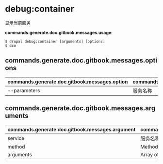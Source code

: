 # debug:container
显示当前服务

**commands.generate.doc.gitbook.messages.usage:**
```
$ drupal debug:container [arguments] [options]
$ dco  
```

## commands.generate.doc.gitbook.messages.options
commands.generate.doc.gitbook.messages.option | commands.generate.doc.gitbook.messages.details
-------|-------------
--parameters | 服务名称

## commands.generate.doc.gitbook.messages.arguments
commands.generate.doc.gitbook.messages.argument | commands.generate.doc.gitbook.messages.details
---------|-------------
service | 服务名称
method | Method name.
arguments | Array of Arguments in CSV or JSON format.
